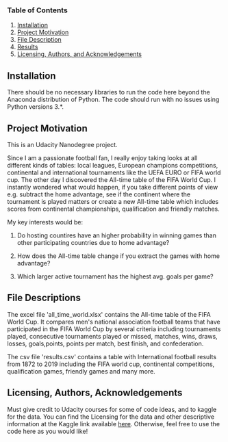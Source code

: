 ### Table of Contents

1. [Installation](#installation)
2. [Project Motivation](#motivation)
3. [File Description](#files)
4. [Results](#results)
5. [Licensing, Authors, and Acknowledgements](#licensing)

## Installation <a name="installation"></a>

There should be no necessary libraries to run the code here beyond the Anaconda distribution of Python. The code should run with no issues using Python versions 3.*.

## Project Motivation<a name="motivation"></a>

This is an Udacity Nanodegree project. 

Since I am a passionate football fan, I really enjoy taking looks at all different kinds of tables: local leagues, European champions competitions, continental and international tournaments like the UEFA EURO or FIFA world cup. The other day I discovered the All-time table of the FIFA World Cup. I instantly wondered what would happen, if you take different points of view e.g. subtract the home advantage, see if the continent where the tournament is played matters or create a new All-time table which includes scores from continental championships, qualification and friendly matches.

My key interests would be:

1. Do hosting countires have an higher probability in winning games than other participating countries due to home advantage?

2. How does the All-time table change if you extract the games with home advantage?

3. Which larger active tournament has the highest avg. goals per game?

## File Descriptions <a name="files"></a>

The excel file 'all_time_world.xlsx' contains the All-time table of the FIFA World Cup. It compares men's national association football teams that have participated in the FIFA World Cup by several criteria including tournaments played, consecutive tournaments played or missed, matches, wins, draws, losses, goals,points, points per match, best finish, and confederation.
 
The csv file 'results.csv' contains a table with International football results from 1872 to 2019 including the FIFA world cup, continental competitions, qualification games, friendly games and many more.

## Licensing, Authors, Acknowledgements<a name="licensing"></a>

Must give credit to Udacity courses for some of code ideas, and to kaggle for the data. You can find the Licensing for the data and other descriptive information at the Kaggle link available [here](https://www.kaggle.com/karangadiya/fifa19). Otherwise, feel free to use the code here as you would like!